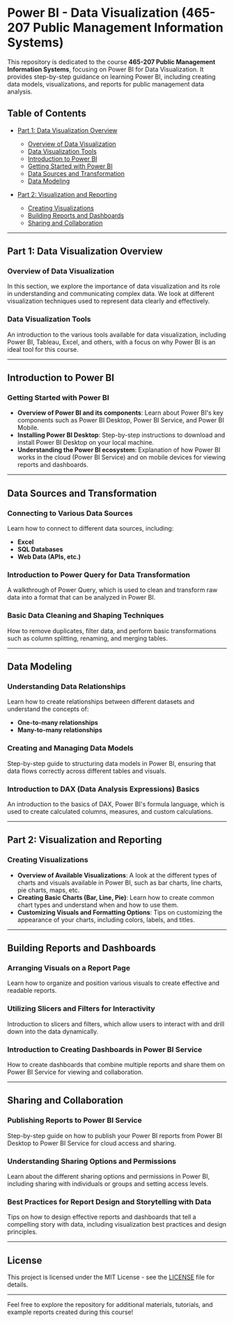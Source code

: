 # Power BI - Data Visualization (465-207 Public Management Information Systems)

This repository is dedicated to the course **465-207 Public Management Information Systems**, focusing on Power BI for Data Visualization. It provides step-by-step guidance on learning Power BI, including creating data models, visualizations, and reports for public management data analysis.

## Table of Contents

- [Part 1: Data Visualization Overview](#part-1-data-visualization-overview)
  - [Overview of Data Visualization](#overview-of-data-visualization)
  - [Data Visualization Tools](#data-visualization-tools)
  - [Introduction to Power BI](#introduction-to-power-bi)
  - [Getting Started with Power BI](#getting-started-with-power-bi)
  - [Data Sources and Transformation](#data-sources-and-transformation)
  - [Data Modeling](#data-modeling)
  
- [Part 2: Visualization and Reporting](#part-2-visualization-and-reporting)
  - [Creating Visualizations](#creating-visualizations)
  - [Building Reports and Dashboards](#building-reports-and-dashboards)
  - [Sharing and Collaboration](#sharing-and-collaboration)

---

## Part 1: Data Visualization Overview

### Overview of Data Visualization
In this section, we explore the importance of data visualization and its role in understanding and communicating complex data. We look at different visualization techniques used to represent data clearly and effectively.

### Data Visualization Tools
An introduction to the various tools available for data visualization, including Power BI, Tableau, Excel, and others, with a focus on why Power BI is an ideal tool for this course.

---

## Introduction to Power BI

### Getting Started with Power BI

- **Overview of Power BI and its components**: Learn about Power BI's key components such as Power BI Desktop, Power BI Service, and Power BI Mobile.
- **Installing Power BI Desktop**: Step-by-step instructions to download and install Power BI Desktop on your local machine.
- **Understanding the Power BI ecosystem**: Explanation of how Power BI works in the cloud (Power BI Service) and on mobile devices for viewing reports and dashboards.

---

## Data Sources and Transformation

### Connecting to Various Data Sources
Learn how to connect to different data sources, including:
- **Excel**
- **SQL Databases**
- **Web Data (APIs, etc.)**

### Introduction to Power Query for Data Transformation
A walkthrough of Power Query, which is used to clean and transform raw data into a format that can be analyzed in Power BI.

### Basic Data Cleaning and Shaping Techniques
How to remove duplicates, filter data, and perform basic transformations such as column splitting, renaming, and merging tables.

---

## Data Modeling

### Understanding Data Relationships
Learn how to create relationships between different datasets and understand the concepts of:
- **One-to-many relationships**
- **Many-to-many relationships**

### Creating and Managing Data Models
Step-by-step guide to structuring data models in Power BI, ensuring that data flows correctly across different tables and visuals.

### Introduction to DAX (Data Analysis Expressions) Basics
An introduction to the basics of DAX, Power BI's formula language, which is used to create calculated columns, measures, and custom calculations.

---

## Part 2: Visualization and Reporting

### Creating Visualizations
- **Overview of Available Visualizations**: A look at the different types of charts and visuals available in Power BI, such as bar charts, line charts, pie charts, maps, etc.
- **Creating Basic Charts (Bar, Line, Pie)**: Learn how to create common chart types and understand when and how to use them.
- **Customizing Visuals and Formatting Options**: Tips on customizing the appearance of your charts, including colors, labels, and titles.

---

## Building Reports and Dashboards

### Arranging Visuals on a Report Page
Learn how to organize and position various visuals to create effective and readable reports.

### Utilizing Slicers and Filters for Interactivity
Introduction to slicers and filters, which allow users to interact with and drill down into the data dynamically.

### Introduction to Creating Dashboards in Power BI Service
How to create dashboards that combine multiple reports and share them on Power BI Service for viewing and collaboration.

---

## Sharing and Collaboration

### Publishing Reports to Power BI Service
Step-by-step guide on how to publish your Power BI reports from Power BI Desktop to Power BI Service for cloud access and sharing.

### Understanding Sharing Options and Permissions
Learn about the different sharing options and permissions in Power BI, including sharing with individuals or groups and setting access levels.

### Best Practices for Report Design and Storytelling with Data
Tips on how to design effective reports and dashboards that tell a compelling story with data, including visualization best practices and design principles.

---

## License

This project is licensed under the MIT License - see the [LICENSE](LICENSE) file for details.

---

Feel free to explore the repository for additional materials, tutorials, and example reports created during this course!

